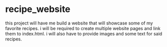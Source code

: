 # recipe_website
this project will have me build a website that will showcase some of my favorite recipes. i will be required to create multiple website pages and link them to index.html. i will also have to provide images and some text for said recipes.